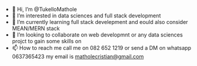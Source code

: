 - 👋 Hi, I’m @TukelloMathole
- 👀 I’m interested in data sciences and full stack development
- 🌱 I’m currently learning full stack develepment and eould also consider MEAN/MERN stack
- 💞️ I’m looking to collaborate on web developmnt or any data sciences projct to gain some skills on
- 📫 How to reach me call me on 082 652 1219 or send a DM on whatsapp 0637365423 my email is matholecristian@gmail.com

<!---
TukelloMathole/TukelloMathole is a ✨ special ✨ repository because its `README.md` (this file) appears on your GitHub profile.
You can click the Preview link to take a look at your changes.
--->
